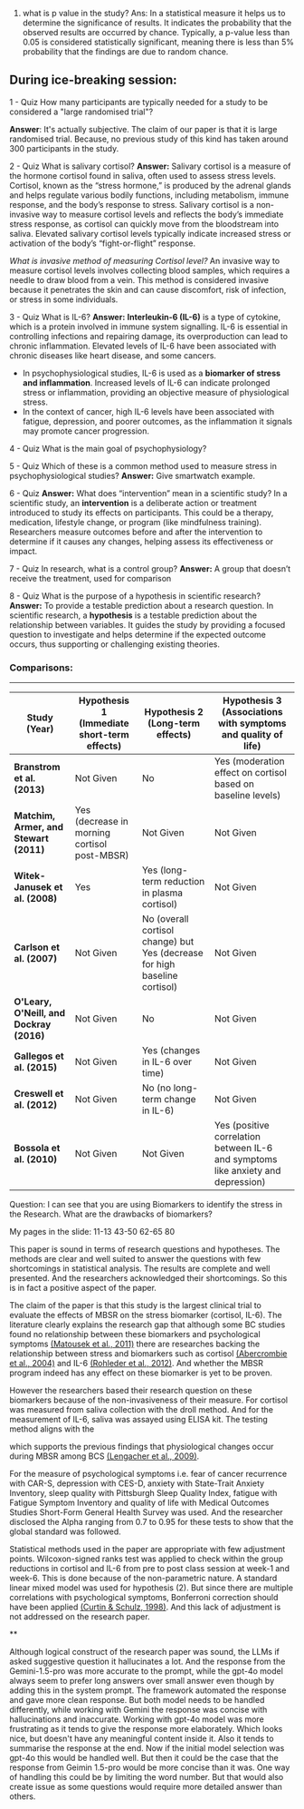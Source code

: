 1. what is p value in the study?
Ans: In a statistical measure it helps us to determine the significance of results. It indicates the probability that the observed results are occurred by chance. Typically, a p-value less than 0.05 is considered statistically significant, meaning there is less than 5% probability that the findings are due to random chance.

During ice-breaking session:
----

1 - Quiz
How many participants are typically needed for a study to be considered a "large randomised trial"?

**Answer**: It's actually subjective. The claim of our paper is that it is large randomised trial. Because, no previous study of this kind has taken around 300 participants in the study. 

2 - Quiz
What is salivary cortisol?
**Answer:** Salivary cortisol is a measure of the hormone cortisol found in saliva, often used to assess stress levels. Cortisol, known as the “stress hormone,” is produced by the adrenal glands and helps regulate various bodily functions, including metabolism, immune response, and the body’s response to stress. Salivary cortisol is a non-invasive way to measure cortisol levels and reflects the body’s immediate stress response, as cortisol can quickly move from the bloodstream into saliva. Elevated salivary cortisol levels typically indicate increased stress or activation of the body’s “fight-or-flight” response.

*What is invasive method of measuring Cortisol level?*
An invasive way to measure cortisol levels involves collecting blood samples, which requires a needle to draw blood from a vein. This method is considered invasive because it penetrates the skin and can cause discomfort, risk of infection, or stress in some individuals.

3 - Quiz
What is IL-6?
**Answer:** **Interleukin-6 (IL-6)** is a type of cytokine, which is a protein involved in immune system signalling. IL-6 is essential in controlling infections and repairing damage, its overproduction can lead to chronic inflammation. Elevated levels of IL-6 have been associated with chronic diseases like heart disease, and some cancers.
- In psychophysiological studies, IL-6 is used as a **biomarker of stress and inflammation**. Increased levels of IL-6 can indicate prolonged stress or inflammation, providing an objective measure of physiological stress.
- In the context of cancer, high IL-6 levels have been associated with fatigue, depression, and poorer outcomes, as the inflammation it signals may promote cancer progression.

4 - Quiz
What is the main goal of psychophysiology?

5 - Quiz
Which of these is a common method used to measure stress in
psychophysiological studies?
**Answer:** Give smartwatch example.

6 - Quiz
**Answer:** What does “intervention” mean in a scientific study?
In a scientific study, an **intervention** is a deliberate action or treatment introduced to study its effects on participants. This could be a therapy, medication, lifestyle change, or program (like mindfulness training). Researchers measure outcomes before and after the intervention to determine if it causes any changes, helping assess its effectiveness or impact.

7 - Quiz
In research, what is a control group?
**Answer:** A group that doesn’t receive the treatment, used for comparison

8 - Quiz
What is the purpose of a hypothesis in scientific research?
**Answer:** To provide a testable prediction about a research question.
In scientific research, a **hypothesis** is a testable prediction about the relationship between variables. It guides the study by providing a focused question to investigate and helps determine if the expected outcome occurs, thus supporting or challenging existing theories.


### Comparisons:
----

| **Study (Year)**                         | **Hypothesis 1** (Immediate short-term effects) | **Hypothesis 2** (Long-term effects) | **Hypothesis 3** (Associations with symptoms and quality of life) |
|------------------------------------------|-------------------------------------------------|--------------------------------------|-------------------------------------------------------------------|
| **Branstrom et al. (2013)**              | Not Given                                       | No                                   | Yes (moderation effect on cortisol based on baseline levels)      |
| **Matchim, Armer, and Stewart (2011)**   | Yes (decrease in morning cortisol post-MBSR)    | Not Given                            | Not Given                                                        |
| **Witek-Janusek et al. (2008)**          | Yes                                             | Yes (long-term reduction in plasma cortisol) | Not Given                                               |
| **Carlson et al. (2007)**                | Not Given                                       | No (overall cortisol change) but Yes (decrease for high baseline cortisol) | Not Given                                |
| **O'Leary, O'Neill, and Dockray (2016)** | Not Given                                       | No                                   | Not Given                                                        |
| **Gallegos et al. (2015)**               | Not Given                                       | Yes (changes in IL-6 over time)      | Not Given                                                        |
| **Creswell et al. (2012)**               | Not Given                                       | No (no long-term change in IL-6)     | Not Given                                                        |
| **Bossola et al. (2010)**                | Not Given                                       | Not Given                            | Yes (positive correlation between IL-6 and symptoms like anxiety and depression) |

Question: I can see that you are using Biomarkers to identify the stress in the Research. What are the drawbacks of biomarkers?

My pages in the slide:
11-13
43-50
62-65
80


This paper is sound in terms of research questions and hypotheses. The methods are clear and well suited to answer the questions with few shortcomings in statistical analysis. The results are complete and well presented. And the researchers acknowledged their shortcomings. So this is in fact a positive aspect of the paper.

The claim of the paper is that this study is the largest clinical trial to evaluate the effects of MBSR on the stress biomarker (cortisol, IL-6). The literature clearly explains the research gap that although some BC studies found no relationship between these biomarkers and psychological symptoms [(Matousek et al., 2011)](https://www.zotero.org/google-docs/?l7asMv) there are researches backing the relationship between stress and biomarkers such as cortisol [(Abercrombie et al., 2004)](https://www.zotero.org/google-docs/?m1h1RV) and IL-6 [(Rohleder et al., 2012)](https://www.zotero.org/google-docs/?1lyba2). And whether the MBSR program indeed has any effect on these biomarker is yet to be proven.


 
However the researchers based their research question on these biomarkers because of the non-invasiveness of their measure. For cortisol was measured from saliva collection with the droll method. And for the measurement of IL-6, saliva was assayed using ELISA kit. The testing method aligns with the 

which supports the previous findings that physiological changes occur during MBSR among BCS [(Lengacher et al., 2009)](https://www.zotero.org/google-docs/?3rX5bP). 


  
  

For the measure of psychological symptoms i.e. fear of cancer recurrence with CAR-S, depression with CES-D, anxiety with State-Trait Anxiety Inventory, sleep quality with Pittsburgh Sleep Quality Index, fatigue with Fatigue Symptom Inventory and quality of life with Medical Outcomes Studies Short-Form General Health Survey was used. And the researcher disclosed the Alpha ranging from 0.7 to 0.95 for these tests to show that the global standard was followed.

  

Statistical methods used in the paper are appropriate with few adjustment points. Wilcoxon-signed ranks test was applied to check within the group reductions in cortisol and IL-6 from pre to post class session at week-1 and week-6. This is done because of the non-parametric nature. A standard linear mixed model was used for hypothesis (2). But since there are multiple correlations with psychological symptoms, Bonferroni correction should have been applied [(Curtin & Schulz, 1998)](https://www.zotero.org/google-docs/?XthloU). And this lack of adjustment is not addressed on the research paper.

**

Although logical construct of the research paper was sound, the LLMs if asked suggestive question it hallucinates a lot. And the response from the Gemini-1.5-pro was more accurate to the prompt, while the gpt-4o model always seem to prefer long answers over small answer even though by adding this in the system prompt. The framework automated the response and gave more clean response. But both model needs to be handled differently, while working with Gemini the response was concise with hallucinations and inaccurate. Working with gpt-4o model was more frustrating as it tends to give the response more elaborately. Which looks nice, but doesn't have any meaningful content inside it. Also it tends to summarise the response at the end. Now if the initial model selection was gpt-4o this would be handled well. But then it could be the case that the response from Geimin 1.5-pro would be more concise than it was. One way of handling this could be by limiting the word number. But that would also create issue as some questions would require more detailed answer than others. 